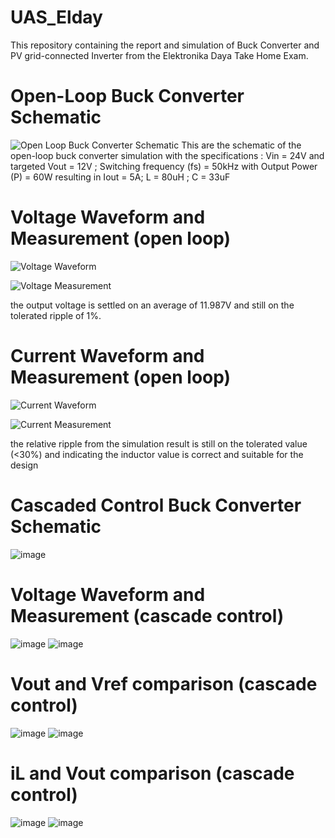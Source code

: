 # UAS_Elday
This repository containing the report and simulation of Buck Converter and PV grid-connected Inverter from the Elektronika Daya Take Home Exam.

# Open-Loop Buck Converter Schematic
![Open Loop Buck Converter Schematic](https://github.com/user-attachments/assets/015f98d1-8c74-4325-b3e9-fbde7168edf2)
This are the schematic of the open-loop buck converter simulation with the specifications :
Vin = 24V and targeted Vout = 12V ; Switching frequency (fs) = 50kHz
with Output Power (P) = 60W resulting in Iout = 5A; 
L = 80uH ; C = 33uF

# Voltage Waveform and Measurement (open loop)
![Voltage Waveform](https://github.com/user-attachments/assets/08f104fb-4c71-40fd-bdc0-dfe0bccb3825)

![Voltage Measurement](https://github.com/user-attachments/assets/54f57344-45a7-4002-b885-c76431799ccb)

the output voltage is settled on an average of 11.987V and still on the tolerated ripple of 1%.

# Current Waveform and Measurement (open loop)
![Current Waveform](https://github.com/user-attachments/assets/ffde38fd-f5bf-493d-beec-cf2eeab8c804)

![Current Measurement](https://github.com/user-attachments/assets/5ba360f0-e57b-414a-87b3-85047b136255)

the relative ripple from the simulation result is still on the tolerated value (<30%) and indicating the inductor value is correct and suitable for the design

# Cascaded Control Buck Converter Schematic
![image](https://github.com/user-attachments/assets/8eb872c3-10a3-4bf2-8ddb-e52e2d600d31)

# Voltage Waveform and Measurement (cascade control)
![image](https://github.com/user-attachments/assets/64b26f16-996e-4683-bdaf-d8090a9f412a)
![image](https://github.com/user-attachments/assets/135e6bb8-b1f9-4af3-91af-429dd8d152bf)

# Vout and Vref comparison (cascade control)
![image](https://github.com/user-attachments/assets/b46762c5-b5cf-4d11-a315-d6f98080f268)
![image](https://github.com/user-attachments/assets/3fba0def-c0c3-4d72-bcf3-af481a2f148e)

# iL and Vout comparison (cascade control)
![image](https://github.com/user-attachments/assets/facf1eda-01b7-4812-956e-23a316d1285f)
![image](https://github.com/user-attachments/assets/906376c9-d361-4290-a245-36663c27e5ca)





